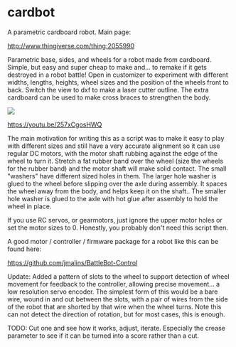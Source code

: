 # cardbot
A parametric cardboard robot. Main page:

http://www.thingiverse.com/thing:2055990

Parametric base, sides, and wheels for a robot made from cardboard. Simple, but easy and super cheap to make and... to remake if it gets destroyed in a robot battle! Open in customizer to experiment with different widths, lengths, heights, wheel sizes and the position of the wheels front to back. Switch the view to dxf to make a laser cutter outline. The extra cardboard can be used to make cross braces to strengthen the body.

<img src="http://thingiverse-production-new.s3.amazonaws.com/renders/f8/e2/0e/89/c3/a95a52449ef0216404d1fa6cfe23724f_preview_featured.jpg">

https://youtu.be/257xCgosHWQ

The main motivation for writing this as a script was to make it easy to play with different sizes and still have a very accurate alignment so it can use regular DC motors, with the motor shaft rubbing against the edge of the wheel to turn it. Stretch a fat rubber band over the wheel (size the wheels for the rubber band) and the motor shaft will make solid contact. The small "washers" have different sized holes in them. The larger hole washer is glued to the wheel before slipping over the axle during assembly. It spaces the wheel away from the body, and helps keep it on the shaft.. The smaller hole washer is glued to the axle with hot glue after assembly to hold the wheel in place.

If you use RC servos, or gearmotors, just ignore the upper motor holes or set the motor sizes to 0. Honestly, you probably don't need this script then.

A good motor / controller / firmware package for a robot like this can be found here:

https://github.com/jmalins/BattleBot-Control

Update: Added a pattern of slots to the wheel to support detection of wheel movement for feedback to the controller, allowing precise movement... a low resolution servo encoder. The simplest form of this would be a bare wire, wound in and out between the slots, with a pair of wires from the side of the robot that are shorted by that wire when the wheel turns. Note this can not detect the direction of rotation, but for most cases, this is enough.

TODO: Cut one and see how it works, adjust, iterate. Especially the crease parameter to see if it can be turned into a score rather than a cut.
